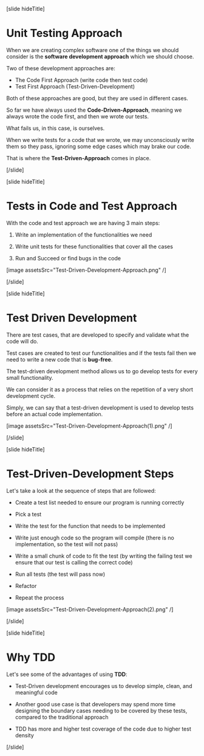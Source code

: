 [slide hideTitle]

# Unit Testing Approach

When we are creating complex software one of the things we should consider is the **software development approach** which we should choose.

Two of these development approaches are: 

- The Code First Approach (write code then test code)
- Test First Approach (Test-Driven-Development)

Both of these approaches are good, but they are used in different cases.

So far we have always used the **Code-Driven-Approach**, meaning we always wrote the code first, and then we wrote our tests.

What fails us, in this case, is ourselves.

When we write tests for a code that we wrote, we may unconsciously write them so they pass, ignoring some edge cases which may brake our code. 

That is where the **Test-Driven-Approach** comes in place.

[/slide]

[slide hideTitle]

# Tests in Code and Test Approach

With the code and test approach we are having 3 main steps:

1. Write an implementation of the functionalities we need

2. Write unit tests for these functionalities that cover all the cases

3. Run and Succeed or find bugs in the code

[image assetsSrc="Test-Driven-Development-Approach.png" /]

[/slide]

[slide hideTitle]

# Test Driven Development

There are test cases, that are developed to specify and validate what the code will do.

Test cases are created to test our functionalities and if the tests fail then we need to write a new code that is **bug-free**.

The test-driven development method allows us to go develop tests for every small functionality.

We can consider it as a process that relies on the repetition of a very short development cycle.

Simply, we can say that a test-driven development is used to develop tests before an actual code implementation.

[image assetsSrc="Test-Driven-Development-Approach(1).png" /]

[/slide]

[slide hideTitle]

# Test-Driven-Development Steps

Let's take a look at the sequence of steps that are followed:

- Create a test list needed to ensure our program is running correctly

- Pick a test

- Write the test for the function that needs to be implemented

- Write just enough code so the program will compile (there is no implementation, so the test will not pass)

- Write a small chunk of code to fit the test (by writing the failing test we ensure that our test is calling the correct code)

- Run all tests (the test will pass now)

- Refactor

- Repeat the process

[image assetsSrc="Test-Driven-Development-Approach(2).png" /]

[/slide]

[slide hideTitle]

# Why TDD

Let's see some of the advantages of using **TDD**:

- Test-Driven development encourages us to develop simple, clean, and meaningful code

- Another good use case is that developers may spend more time designing the boundary cases needing to be covered by these tests, compared to the traditional approach

- TDD has more and higher test coverage of the code due to higher test density

[/slide]